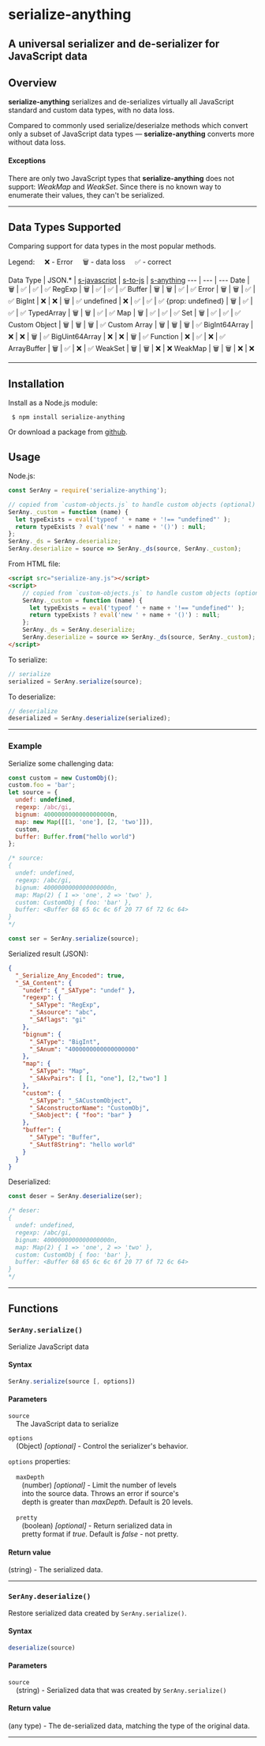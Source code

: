 # serialize-anything
A universal serializer and de-serializer for JavaScript data
---

## Overview
**serialize-anything** serializes and de-serializes virtually all JavaScript standard and custom data types, with no data loss.

Compared to commonly used serialize/deserialze methods which convert only a subset of JavaScript data types — **serialize-anything** converts more without data loss.

#### Exceptions
There are only two JavaScript types that **serialize-anything** does not support: *WeakMap* and *WeakSet*. Since there is no known way to enumerate their values, they can't be serialized.

---
## Data Types Supported
Comparing support for data types in the most popular methods.

Legend: &nbsp; &nbsp; ❌ - Error &nbsp; &nbsp; 🗑 - data loss &nbsp; &nbsp; ✅ - correct

Data Type | JSON.* | [s-javascript](https://github.com/yahoo/serialize-javascript) | [s-to-js](https://github.com/commenthol/serialize-to-js) | [s-anything](https://github.com/terrymorse58/serialize-anything)
--- | --- | ---
Date | 🗑 | ✅ | ✅ | ✅
RegExp | 🗑 | ✅ | ✅ | ✅
Buffer | 🗑 | 🗑 | ✅ | ✅
Error | 🗑 | 🗑 | ✅ | ✅
BigInt | ❌ | ❌ | 🗑 | ✅
undefined | ❌ | ✅ | ✅ | ✅
{prop: undefined} | 🗑 | ✅ | ✅ | ✅
TypedArray | 🗑 | 🗑 | ✅ | ✅
Map | 🗑 | ✅ | ✅ | ✅
Set | 🗑 | ✅ | ✅ | ✅
Custom Object | 🗑 | 🗑 | 🗑 | ✅
Custom Array | 🗑 | 🗑 | 🗑 | ✅
BigInt64Array | ❌ | ❌ | 🗑 | ✅
BigUint64Array | ❌ | ❌ | 🗑 | ✅
Function  | ❌ | ✅ | ❌ | ✅
ArrayBuffer | 🗑 | ✅ | ❌ | ✅
WeakSet | 🗑 | 🗑 | ❌ | ❌
WeakMap | 🗑 | 🗑 | ❌ | ❌

---
## Installation
Install as a Node.js module:
```
 $ npm install serialize-anything
```
Or download a package from [github](https://github.com/terrymorse58/serialize-anything.git).

## Usage
Node.js:
```javascript
const SerAny = require('serialize-anything');

// copied from `custom-objects.js` to handle custom objects (optional)
SerAny._custom = function (name) {
  let typeExists = eval('typeof ' + name + '!== "undefined"' );
  return typeExists ? eval('new ' + name + '()') : null;
};
SerAny._ds = SerAny.deserialize;
SerAny.deserialize = source => SerAny._ds(source, SerAny._custom);
```
From HTML file:
```HTML
<script src="serialize-any.js"></script>
<script>
    // copied from `custom-objects.js` to handle custom objects (optional)
    SerAny._custom = function (name) {
      let typeExists = eval('typeof ' + name + '!== "undefined"' );
      return typeExists ? eval('new ' + name + '()') : null;
    };
    SerAny._ds = SerAny.deserialize;
    SerAny.deserialize = source => SerAny._ds(source, SerAny._custom);
</script>
````
To serialize:
```javascript
// serialize
serialized = SerAny.serialize(source);
```
To deserialize:
```javascript
// deserialize
deserialized = SerAny.deserialize(serialized);
```

---
### Example
Serialize some challenging data:
```javascript
const custom = new CustomObj();
custom.foo = 'bar';
let source = {
  undef: undefined,
  regexp: /abc/gi,
  bignum: 4000000000000000000n,
  map: new Map([[1, 'one'], [2, 'two']]),
  custom,
  buffer: Buffer.from("hello world")
};

/* source:
{
  undef: undefined,
  regexp: /abc/gi,
  bignum: 4000000000000000000n,
  map: Map(2) { 1 => 'one', 2 => 'two' },
  custom: CustomObj { foo: 'bar' },
  buffer: <Buffer 68 65 6c 6c 6f 20 77 6f 72 6c 64>
}
*/

const ser = SerAny.serialize(source);
```
Serialized result (JSON):
```json
{
  "_Serialize_Any_Encoded": true,
  "_SA_Content": {
    "undef": { "_SAType": "undef" },
    "regexp": {
      "_SAType": "RegExp",
      "_SAsource": "abc",
      "_SAflags": "gi"
    },
    "bignum": {
      "_SAType": "BigInt",
      "_SAnum": "4000000000000000000"
    },
    "map": {
      "_SAType": "Map",
      "_SAkvPairs": [ [1, "one"], [2,"two"] ]
    },
    "custom": {
      "_SAType": "_SACustomObject",
      "_SAconstructorName": "CustomObj",
      "_SAobject": { "foo": "bar" }
    },
    "buffer": {
      "_SAType": "Buffer",
      "_SAutf8String": "hello world"
    }
  }
}
```
Deserialized:
```javascript
const deser = SerAny.deserialize(ser);

/* deser:
{
  undef: undefined,
  regexp: /abc/gi,
  bignum: 4000000000000000000n,
  map: Map(2) { 1 => 'one', 2 => 'two' },
  custom: CustomObj { foo: 'bar' },
  buffer: <Buffer 68 65 6c 6c 6f 20 77 6f 72 6c 64>
}
*/
```

---
## Functions

### `SerAny.serialize()`
Serialize JavaScript data
#### Syntax
```javascript
SerAny.serialize(source [, options])
```
#### Parameters
`source`<br>
&nbsp;&nbsp;&nbsp; The JavaScript data to serialize

`options`<br>
&nbsp;&nbsp;&nbsp; (Object) *[optional]* -  Control the serializer's behavior.

`options` properties:

&nbsp;&nbsp;&nbsp; `maxDepth`<br>
&nbsp;&nbsp;&nbsp;&nbsp;&nbsp;&nbsp; (number) *[optional]* - Limit the number of levels<br>
&nbsp;&nbsp;&nbsp;&nbsp;&nbsp;&nbsp; into the source data. Throws an error if source's<br>
&nbsp;&nbsp;&nbsp;&nbsp;&nbsp;&nbsp; depth is greater than *maxDepth*. Default is 20 levels.

&nbsp;&nbsp;&nbsp; `pretty`<br>
&nbsp;&nbsp;&nbsp;&nbsp;&nbsp;&nbsp; (boolean) *[optional]* - Return serialized data in<br>
&nbsp;&nbsp;&nbsp;&nbsp;&nbsp;&nbsp; pretty format if *true*. Default is *false* - not pretty.

#### Return value
(string) - The serialized data.

---
### `SerAny.deserialize()`
Restore serialized data created by `SerAny.serialize()`.
#### Syntax
```javascript
deserialize(source)
```
#### Parameters
`source`<br>
&nbsp;&nbsp;&nbsp; (string) - Serialized data that was created by `SerAny.serialize()`

#### Return value
(any type) - The de-serialized data, matching the type of the original data.

---
